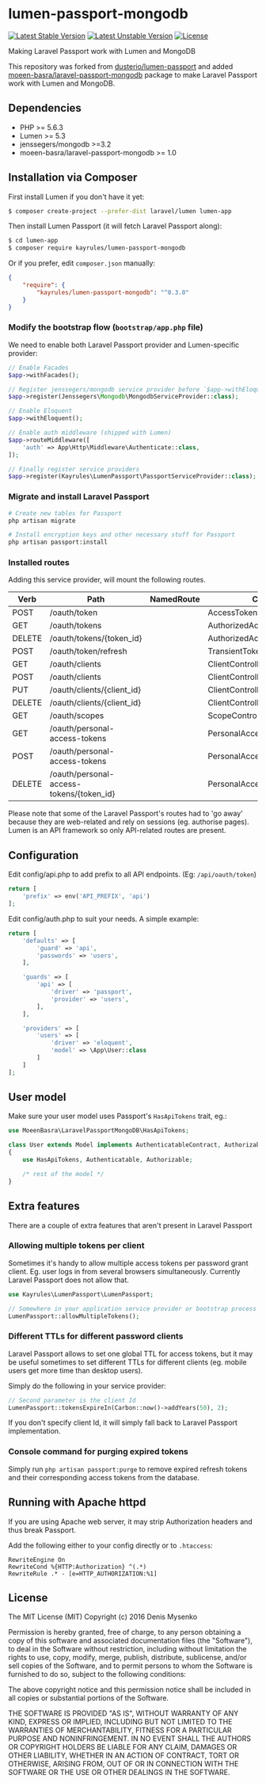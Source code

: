 # lumen-passport-mongodb

[![Latest Stable Version](https://poser.pugx.org/kayrules/lumen-passport-mongodb/v/stable.svg)](https://packagist.org/packages/kayrules/lumen-passport-mongodb)
[![Latest Unstable Version](https://poser.pugx.org/kayrules/lumen-passport-mongodb/v/unstable.svg)](https://packagist.org/packages/kayrules/lumen-passport-mongodb)
[![License](https://poser.pugx.org/kayrules/lumen-passport-mongodb/license.svg)](https://packagist.org/packages/kayrules/lumen-passport-mongodb)


Making Laravel Passport work with Lumen and MongoDB

This repository was forked from [dusterio/lumen-passport](https://github.com/dusterio/lumen-passport) and added  [moeen-basra/laravel-passport-mongodb](https://github.com/moeen-basra/laravel-passport-mongodb) package to make Laravel Passport work with Lumen and MongoDB.


## Dependencies

* PHP >= 5.6.3
* Lumen >= 5.3
* jenssegers/mongodb >=3.2
* moeen-basra/laravel-passport-mongodb >= 1.0

## Installation via Composer

First install Lumen if you don't have it yet:
```bash
$ composer create-project --prefer-dist laravel/lumen lumen-app
```

Then install Lumen Passport (it will fetch Laravel Passport along):

```bash
$ cd lumen-app
$ composer require kayrules/lumen-passport-mongodb
```

Or if you prefer, edit `composer.json` manually:

```json
{
    "require": {
        "kayrules/lumen-passport-mongodb": "^0.3.0"
    }
}
```

### Modify the bootstrap flow (```bootstrap/app.php``` file)

We need to enable both Laravel Passport provider and Lumen-specific provider:

```php
// Enable Facades
$app->withFacades();

// Register jenssegers/mongodb service provider before `$app->withEloquent()`
$app->register(Jenssegers\Mongodb\MongodbServiceProvider::class);

// Enable Eloquent
$app->withEloquent();

// Enable auth middleware (shipped with Lumen)
$app->routeMiddleware([
    'auth' => App\Http\Middleware\Authenticate::class,
]);

// Finally register service providers
$app->register(Kayrules\LumenPassport\PassportServiceProvider::class);
```

### Migrate and install Laravel Passport

```bash
# Create new tables for Passport
php artisan migrate

# Install encryption keys and other necessary stuff for Passport
php artisan passport:install
```

### Installed routes

Adding this service provider, will mount the following routes.

Verb | Path | NamedRoute | Controller | Action | Middleware
--- | --- | --- | --- | --- | ---
POST   | /oauth/token                             |            | AccessTokenController           | issueToken | -
GET    | /oauth/tokens                            |            | AuthorizedAccessTokenController | forUser    | auth
DELETE | /oauth/tokens/{token_id}                 |            | AuthorizedAccessTokenController | destroy    | auth
POST   | /oauth/token/refresh                     |            | TransientTokenController        | refresh    | auth
GET    | /oauth/clients                           |            | ClientController                | forUser    | auth
POST   | /oauth/clients                           |            | ClientController                | store      | auth
PUT    | /oauth/clients/{client_id}               |            | ClientController                | update     | auth
DELETE | /oauth/clients/{client_id}               |            | ClientController                | destroy    | auth
GET    | /oauth/scopes                            |            | ScopeController                 | all        | auth
GET    | /oauth/personal-access-tokens            |            | PersonalAccessTokenController   | forUser    | auth
POST   | /oauth/personal-access-tokens            |            | PersonalAccessTokenController   | store      | auth
DELETE | /oauth/personal-access-tokens/{token_id} |            | PersonalAccessTokenController   | destroy    | auth

Please note that some of the Laravel Passport's routes had to 'go away' because they are web-related and rely on sessions (eg. authorise pages). Lumen is an
API framework so only API-related routes are present.

## Configuration

Edit config/api.php to add prefix to all API endpoints. (Eg: `/api/oauth/token`)

```php
return [
	'prefix' => env('API_PREFIX', 'api')
];
```

Edit config/auth.php to suit your needs. A simple example:

```php
return [
    'defaults' => [
        'guard' => 'api',
        'passwords' => 'users',
    ],

    'guards' => [
        'api' => [
            'driver' => 'passport',
            'provider' => 'users',
        ],
    ],

    'providers' => [
        'users' => [
            'driver' => 'eloquent',
            'model' => \App\User::class
        ]
    ]
];
```

## User model

Make sure your user model uses Passport's ```HasApiTokens``` trait, eg.:

```php
use MoeenBasra\LaravelPassportMongoDB\HasApiTokens;

class User extends Model implements AuthenticatableContract, AuthorizableContract
{
    use HasApiTokens, Authenticatable, Authorizable;

    /* rest of the model */
}
```

## Extra features

There are a couple of extra features that aren't present in Laravel Passport

### Allowing multiple tokens per client

Sometimes it's handy to allow multiple access tokens per password grant client. Eg. user logs in from several browsers
simultaneously. Currently Laravel Passport does not allow that.

```php
use Kayrules\LumenPassport\LumenPassport;

// Somewhere in your application service provider or bootstrap process
LumenPassport::allowMultipleTokens();

```

### Different TTLs for different password clients

Laravel Passport allows to set one global TTL for access tokens, but it may be useful sometimes
to set different TTLs for different clients (eg. mobile users get more time than desktop users).

Simply do the following in your service provider:

```php
// Second parameter is the client Id
LumenPassport::tokensExpireIn(Carbon::now()->addYears(50), 2);
```

If you don't specify client Id, it will simply fall back to Laravel Passport implementation.

### Console command for purging expired tokens

Simply run ```php artisan passport:purge``` to remove expired refresh tokens and their corresponding access tokens from the database.


## Running with Apache httpd

If you are using Apache web server, it may strip Authorization headers and thus break Passport.

Add the following either to your config directly or to ```.htaccess```:

```
RewriteEngine On
RewriteCond %{HTTP:Authorization} ^(.*)
RewriteRule .* - [e=HTTP_AUTHORIZATION:%1]
```

## License

The MIT License (MIT)
Copyright (c) 2016 Denis Mysenko

Permission is hereby granted, free of charge, to any person obtaining a copy of this software and associated documentation files (the "Software"), to deal in the Software without restriction, including without limitation the rights to use, copy, modify, merge, publish, distribute, sublicense, and/or sell copies of the Software, and to permit persons to whom the Software is furnished to do so, subject to the following conditions:

The above copyright notice and this permission notice shall be included in all copies or substantial portions of the Software.

THE SOFTWARE IS PROVIDED "AS IS", WITHOUT WARRANTY OF ANY KIND, EXPRESS OR IMPLIED, INCLUDING BUT NOT LIMITED TO THE WARRANTIES OF MERCHANTABILITY, FITNESS FOR A PARTICULAR PURPOSE AND NONINFRINGEMENT. IN NO EVENT SHALL THE AUTHORS OR COPYRIGHT HOLDERS BE LIABLE FOR ANY CLAIM, DAMAGES OR OTHER LIABILITY, WHETHER IN AN ACTION OF CONTRACT, TORT OR OTHERWISE, ARISING FROM, OUT OF OR IN CONNECTION WITH THE SOFTWARE OR THE USE OR OTHER DEALINGS IN THE SOFTWARE.
